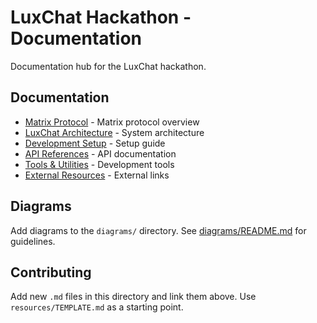 # LuxChat Hackathon - Documentation

Documentation hub for the LuxChat hackathon.

## Documentation

- [Matrix Protocol](./matrix-protocol.md) - Matrix protocol overview
- [LuxChat Architecture](./luxchat-source.md) - System architecture
- [Development Setup](./development-setup.md) - Setup guide
- [API References](./api-references.md) - API documentation
- [Tools & Utilities](./tools-and-utilities.md) - Development tools
- [External Resources](./resources/external-links.md) - External links

## Diagrams

Add diagrams to the `diagrams/` directory. See [diagrams/README.md](./diagrams/README.md) for guidelines.

## Contributing

Add new `.md` files in this directory and link them above. Use `resources/TEMPLATE.md` as a starting point.
